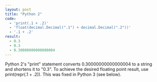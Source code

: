 ```yaml
---
layout: post
title: "Python 2"
code:
  - 'print(.1 + .2)'
  - 'float(decimal.Decimal(".1") + decimal.Decimal(".2"))'
  - '.1 + .2'
result:
  - 0.3
  - 0.3
  - 0.30000000000000004
---
```

Python 2's "print" statement converts 0.30000000000000004 to a string and shortens it to "0.3". To achieve the desired floating point result, use print(repr(.1 + .2)). This was fixed in Python 3 (see below).
